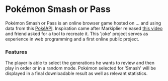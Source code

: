 # Pokémon Smash or Pass

Pokémon Smash or Pass is an online browser game hosted on ... and using data from this [PokéAPI](https://pokeapi.co/). Inspiration came after Markiplier released [this video](https://www.youtube.com/watch?v=gys9oDZj-MY) and friend asked for a tool to recreate it. This 'joke' project serves as experience in web programming and a first online public project.

### Features

The player is able to select the generations he wants to review and then play in order or in a random mode. Pokémon selected for 'Smash' will be displayed in a final downloadable result as well as relevant statistics.
